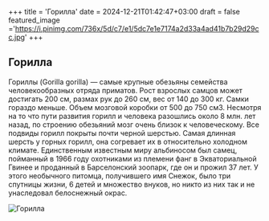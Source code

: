+++
title = 'Горилла'
date = 2024-12-21T01:42:47+03:00
draft = false
featured_image ='https://i.pinimg.com/736x/5d/c7/e1/5dc7e1e7174a2d33a4ad41b7b29d29cc.jpg'
+++
## Горилла

Гориллы (Gorilla gorilla) — самые крупные обезьяны семейства человекообразных отряда приматов. Рост взрослых самцов может достигать 200 см, размах рук до 260 см, вес от 140 до 300 кг. Самки гораздо меньше. Объем мозговой коробки от 500 до 750 см3. Несмотря на то что пути развития горилл и человека разошлись около 8 млн. лет назад, по строению обезьяний мозг очень близок к человеческому.
Все подвиды горилл покрыты почти черной шерстью. Самая длинная шерсть у горных горилл, она согревает их в относительно холодном климате. Единственным известным миру альбиносом был самец, пойманный в 1966 году охотниками из племени фанг в Экваториальной Гвинее и проданный в Барселонский зоопарк, где он и прожил 37 лет. У этого необычного питомца, получившего имя Снежок, было три спутницы жизни, 6 детей и множество внуков, но никто из них так и не унаследовал белоснежный окрас.

![Горилла](https://i.dailymail.co.uk/1s/2019/12/01/09/21668490-7743271-image-a-3_1575190908941.jpg)